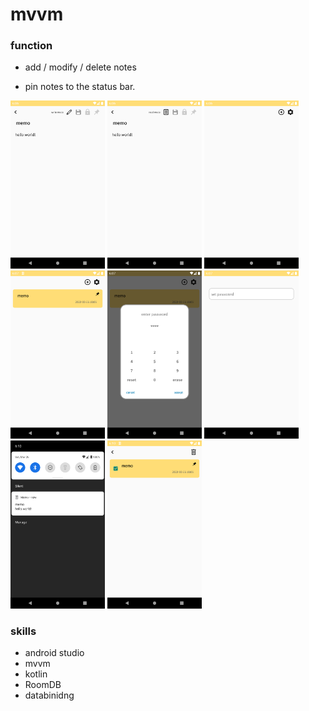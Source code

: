 # mvvm

### function
- add / modify / delete notes


- pin notes to the status bar. 
<img style="width:30%" src="images/image1.png"/>
<img style="width:30%" src="images/image2.png"/>
<img style="width:30%" src="images/image3.png"/>
<img style="width:30%" src="images/image4.png"/>
<img style="width:30%" src="images/image5.png"/>
<img style="width:30%" src="images/image6.png"/>
<img style="width:30%" src="images/image7.png"/>
<img style="width:30%" src="images/image8.png"/>

### skills

- android studio
- mvvm
- kotlin
- RoomDB
- databinidng
